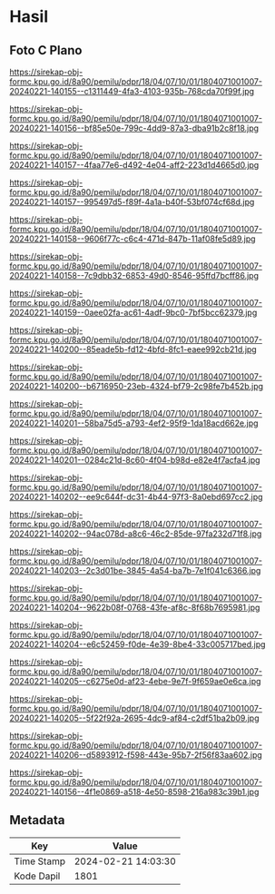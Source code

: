 # Hasil

## Foto C Plano

https://sirekap-obj-formc.kpu.go.id/8a90/pemilu/pdpr/18/04/07/10/01/1804071001007-20240221-140155--c1311449-4fa3-4103-935b-768cda70f99f.jpg

https://sirekap-obj-formc.kpu.go.id/8a90/pemilu/pdpr/18/04/07/10/01/1804071001007-20240221-140156--bf85e50e-799c-4dd9-87a3-dba91b2c8f18.jpg

https://sirekap-obj-formc.kpu.go.id/8a90/pemilu/pdpr/18/04/07/10/01/1804071001007-20240221-140157--4faa77e6-d492-4e04-aff2-223d1d4665d0.jpg

https://sirekap-obj-formc.kpu.go.id/8a90/pemilu/pdpr/18/04/07/10/01/1804071001007-20240221-140157--995497d5-f89f-4a1a-b40f-53bf074cf68d.jpg

https://sirekap-obj-formc.kpu.go.id/8a90/pemilu/pdpr/18/04/07/10/01/1804071001007-20240221-140158--9606f77c-c6c4-471d-847b-11af08fe5d89.jpg

https://sirekap-obj-formc.kpu.go.id/8a90/pemilu/pdpr/18/04/07/10/01/1804071001007-20240221-140158--7c9dbb32-6853-49d0-8546-95ffd7bcff86.jpg

https://sirekap-obj-formc.kpu.go.id/8a90/pemilu/pdpr/18/04/07/10/01/1804071001007-20240221-140159--0aee02fa-ac61-4adf-9bc0-7bf5bcc62379.jpg

https://sirekap-obj-formc.kpu.go.id/8a90/pemilu/pdpr/18/04/07/10/01/1804071001007-20240221-140200--85eade5b-fd12-4bfd-8fc1-eaee992cb21d.jpg

https://sirekap-obj-formc.kpu.go.id/8a90/pemilu/pdpr/18/04/07/10/01/1804071001007-20240221-140200--b6716950-23eb-4324-bf79-2c98fe7b452b.jpg

https://sirekap-obj-formc.kpu.go.id/8a90/pemilu/pdpr/18/04/07/10/01/1804071001007-20240221-140201--58ba75d5-a793-4ef2-95f9-1da18acd662e.jpg

https://sirekap-obj-formc.kpu.go.id/8a90/pemilu/pdpr/18/04/07/10/01/1804071001007-20240221-140201--0284c21d-8c60-4f04-b98d-e82e4f7acfa4.jpg

https://sirekap-obj-formc.kpu.go.id/8a90/pemilu/pdpr/18/04/07/10/01/1804071001007-20240221-140202--ee9c644f-dc31-4b44-97f3-8a0ebd697cc2.jpg

https://sirekap-obj-formc.kpu.go.id/8a90/pemilu/pdpr/18/04/07/10/01/1804071001007-20240221-140202--94ac078d-a8c6-46c2-85de-97fa232d71f8.jpg

https://sirekap-obj-formc.kpu.go.id/8a90/pemilu/pdpr/18/04/07/10/01/1804071001007-20240221-140203--2c3d01be-3845-4a54-ba7b-7e1f041c6366.jpg

https://sirekap-obj-formc.kpu.go.id/8a90/pemilu/pdpr/18/04/07/10/01/1804071001007-20240221-140204--9622b08f-0768-43fe-af8c-8f68b7695981.jpg

https://sirekap-obj-formc.kpu.go.id/8a90/pemilu/pdpr/18/04/07/10/01/1804071001007-20240221-140204--e6c52459-f0de-4e39-8be4-33c005717bed.jpg

https://sirekap-obj-formc.kpu.go.id/8a90/pemilu/pdpr/18/04/07/10/01/1804071001007-20240221-140205--c6275e0d-af23-4ebe-9e7f-9f659ae0e6ca.jpg

https://sirekap-obj-formc.kpu.go.id/8a90/pemilu/pdpr/18/04/07/10/01/1804071001007-20240221-140205--5f22f92a-2695-4dc9-af84-c2df51ba2b09.jpg

https://sirekap-obj-formc.kpu.go.id/8a90/pemilu/pdpr/18/04/07/10/01/1804071001007-20240221-140206--d5893912-f598-443e-95b7-2f56f83aa602.jpg

https://sirekap-obj-formc.kpu.go.id/8a90/pemilu/pdpr/18/04/07/10/01/1804071001007-20240221-140156--4f1e0869-a518-4e50-8598-216a983c39b1.jpg


## Metadata

| Key        | Value               |
| ---------- | ------------------- |
| Time Stamp | 2024-02-21 14:03:30 |
| Kode Dapil | 1801                |



